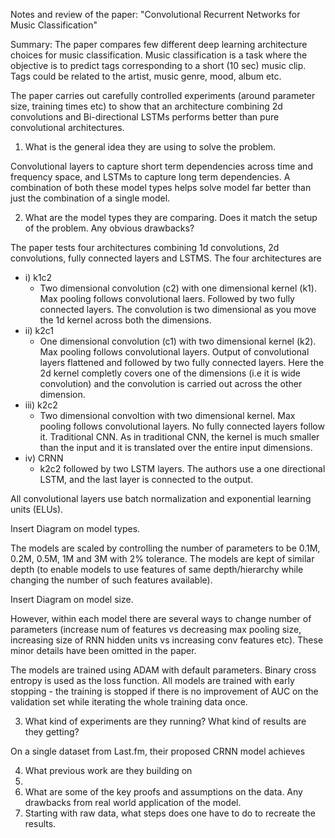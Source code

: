 Notes and review of the paper: "Convolutional Recurrent Networks for Music Classification"

Summary:
The paper compares few different deep learning architecture choices for music classification. Music classification is a task where the objective is to predict tags corresponding to a short (10 sec) music clip. Tags could be related to the artist, music genre, mood, album etc. 

The paper carries out carefully controlled experiments (around parameter size, training times etc) to show that an architecture combining 2d convolutions and Bi-directional LSTMs performs better than pure convolutional architectures. 

1. What is the general idea they are using to solve the problem.

Convolutional layers to capture short term dependencies across time and frequency space, and LSTMs to capture long term dependencies. A combination of both these model types helps solve model far better than just the combination of a single model.

2. What are the model types they are comparing. Does it match the setup of the problem. Any obvious drawbacks?

The paper tests four architectures combining 1d convolutions, 2d convolutions, fully connected layers and LSTMS. The four architectures are
* i) k1c2
    - Two dimensional convolution (c2) with one dimensional kernel (k1). Max pooling follows convolutional laers. Followed by two fully connected layers. The convolution is two dimensional as you move the 1d kernel across both the dimensions.
* ii) k2c1
    - One dimensional convolution (c1) with two dimensional kernel (k2). Max pooling follows convolutional layers. Output of convolutional layers flattened and followed by two fully connected layers. Here the 2d kernel completly covers one of the dimensions (i.e it is wide convolution) and the convolution is carried out across the other dimension. 
* iii) k2c2
    - Two dimensional convoltion with two dimensional kernel. Max pooling follows convolutional layers. No fully connected layers follow it. Traditional CNN. As in traditional CNN, the kernel is much smaller than the input and it is translated over the entire input dimensions.
* iv) CRNN
    - k2c2 followed by two LSTM layers. The authors use a one directional LSTM, and the last layer is connected to the output.

All convolutional layers use batch normalization and exponential learning units (ELUs). 

Insert Diagram on model types.

The models are scaled by controlling the number of parameters to be 0.1M, 0.2M, 0.5M, 1M and 3M with 2% tolerance. The models are kept of similar depth (to enable models to use features of same depth/hierarchy while changing the number of such features available).

Insert Diagram on model size. 

However, within each model there are several ways to change number of parameters (increase num of features vs decreasing max pooling size, increasing size of RNN hidden units vs increasing conv features etc). These minor details have been omitted in the paper. 

The models are trained using ADAM with default parameters. Binary cross entropy is used as the loss function. All models are trained with early stopping - the training is stopped if there is no improvement of AUC on the validation set while iterating the whole training data once. 

3. What kind of experiments are they running? What kind of results are they getting?

On a single dataset from Last.fm, their proposed CRNN model achieves 



4. What previous work are they building on
5.  
6. What are some of the key proofs and assumptions on the data. Any drawbacks from real world application of the model. 
7. Starting with raw data, what steps does one have to do to recreate the results.